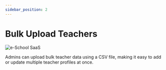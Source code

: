 ```yaml
---
sidebar_position: 2
---
```


# Bulk Upload Teachers

![e-School SaaS](../../static/images/schooladmin/bulk-upload-teachers.png)

Admins can upload bulk teacher data using a CSV file, making it easy to add or update multiple teacher profiles at once. 